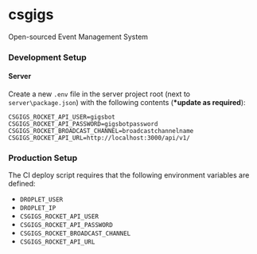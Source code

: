# csgigs

Open-sourced Event Management System

### Development Setup

#### Server

Create a new `.env` file in the server project root (next to `server\package.json`) with the following contents (**\*update as required**):

```
CSGIGS_ROCKET_API_USER=gigsbot
CSGIGS_ROCKET_API_PASSWORD=gigsbotpassword
CSGIGS_ROCKET_BROADCAST_CHANNEL=broadcastchannelname
CSGIGS_ROCKET_API_URL=http://localhost:3000/api/v1/
```

### Production Setup

The CI deploy script requires that the following environment variables are defined:

- `DROPLET_USER`
- `DROPLET_IP`
- `CSGIGS_ROCKET_API_USER`
- `CSGIGS_ROCKET_API_PASSWORD`
- `CSGIGS_ROCKET_BROADCAST_CHANNEL`
- `CSGIGS_ROCKET_API_URL`
